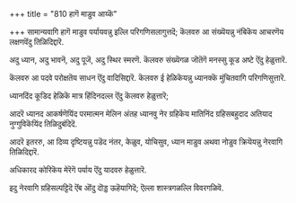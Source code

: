 +++
title = "810 हागॆ माडुव आय्कॆ"

+++
सामान्यवागि हागॆ माडुव पर्यायवन्नु इल्लि परिगणिसलागुत्तदॆ; कॆलवरु आ संख्यॆयन्नु नंबिकॆय आचरणॆय लक्षणवॆंदु तिळिदिद्दारॆ.

अदु ध्यान, अदु भावनॆ, अदु पूजॆ, अदु स्थिर स्मरणॆ. कॆलवरु संख्यॆगळ जॊतॆगॆ मनस्सु कूड अष्टे ऎंदु हेळुत्तारॆ.

कॆलवरु आ पदवे परोक्षतॆय साधन ऎंदु वादिसिद्दारॆ. कॆलवरु ई हेळिकॆयन्नु ध्यानक्कॆ मुंचितवागि परिगणिसुत्तारॆ.

ध्यानदिंद कूडिद हेळिकॆ मात्र हिंदिनदल्ल ऎंदु कॆलवरु हेळुत्तारॆ;

आदरॆ ध्यानद आकर्षणॆयिंद परमात्मन मेलिन अंतह ध्यानवु नेर ग्रहिकॆय मातिनिंद ग्रहिसबहुदाद अतियाद नुग्गुविकॆयिंद तिळिदुबंदिदॆ.

आदरॆ इतररु, आ दिव्य दृष्टियन्नु पडॆद नंतर, केळुव, योचिसुव, ध्यान माडुव अथवा नोडुव क्रियॆयन्नु नेरवागि तिळिदिद्दारॆ.

अधिकारद कोरिकॆय मेरॆगॆ पर्याय ऎंदु यादवरु हेळुत्तारॆ.

इदु नेरवागि ग्रहिसल्पट्टिदॆ ऎंब ऒंदु दॊड्ड ऊहॆयागिदॆ; ऎल्ला शास्त्रगळल्लि विवरगळिवॆ.

